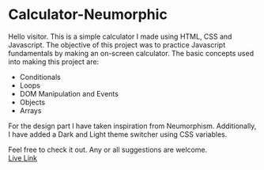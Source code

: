 # Calculator-Neumorphic

Hello visitor. This is a simple calculator I made using HTML, CSS and Javascript. 
The objective of this project was to practice Javascript fundamentals by making an on-screen calculator. The basic concepts used into making this project are:
- Conditionals
- Loops
- DOM Manipulation and Events
- Objects
- Arrays

For the design part I have taken inspiration from Neumorphism. Additionally, I have added a Dark and Light theme switcher using CSS variables.

Feel free to check it out. Any or all suggestions are welcome.  
[Live Link](https://omkaushik71.github.io/Calculator-Neumorphic/)

